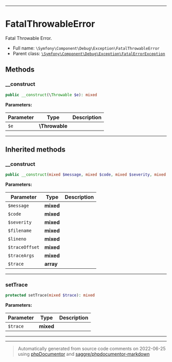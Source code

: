 ***

# FatalThrowableError

Fatal Throwable Error.



* Full name: `\Symfony\Component\Debug\Exception\FatalThrowableError`
* Parent class: [`\Symfony\Component\Debug\Exception\FatalErrorException`](./FatalErrorException.md)




## Methods


### __construct



```php
public __construct(\Throwable $e): mixed
```








**Parameters:**

| Parameter | Type | Description |
|-----------|------|-------------|
| `$e` | **\Throwable** |  |




***


## Inherited methods


### __construct



```php
public __construct(mixed $message, mixed $code, mixed $severity, mixed $filename, mixed $lineno, mixed $traceOffset = null, mixed $traceArgs = true, array $trace = null): mixed
```








**Parameters:**

| Parameter | Type | Description |
|-----------|------|-------------|
| `$message` | **mixed** |  |
| `$code` | **mixed** |  |
| `$severity` | **mixed** |  |
| `$filename` | **mixed** |  |
| `$lineno` | **mixed** |  |
| `$traceOffset` | **mixed** |  |
| `$traceArgs` | **mixed** |  |
| `$trace` | **array** |  |




***

### setTrace



```php
protected setTrace(mixed $trace): mixed
```








**Parameters:**

| Parameter | Type | Description |
|-----------|------|-------------|
| `$trace` | **mixed** |  |




***


***
> Automatically generated from source code comments on 2022-06-25 using [phpDocumentor](http://www.phpdoc.org/) and [saggre/phpdocumentor-markdown](https://github.com/Saggre/phpDocumentor-markdown)
